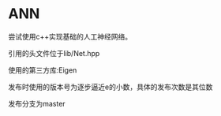 # ANN
尝试使用c++实现基础的人工神经网络。

引用的头文件位于lib/Net.hpp

使用的第三方库:Eigen

发布时使用的版本号为逐步逼近e的小数，具体的发布次数是其位数

发布分支为master

